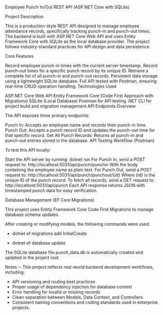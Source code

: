 Employee Punch In/Out REST API (ASP.NET Core with SQLite)

Project Description

This is a production-style REST API designed to manage employee attendance records, specifically tracking punch-in and punch-out times. The backend is built with ASP.NET Core Web API and uses Entity Framework Core with SQLite as the local database provider. The project follows industry-standard practices for API design and data persistence.

Core Features

Record employee punch-in times with the current server timestamp.
Record punch-out times for a specific punch record by its unique ID.
Retrieve a complete list of all punch-in and punch-out records.
Persistent data storage using a lightweight SQLite database.
Full API tested with Postman, ensuring real-time CRUD operation handling.
Technologies Used

ASP.NET Core Web API
Entity Framework Core (Code First Approach with Migrations)
SQLite (Local Database)
Postman for API testing
.NET CLI for project build and migration management
API Endpoints Overview

The API exposes three primary endpoints:

Punch In:
Accepts an employee name and records their punch-in time.
Punch Out:
Accepts a punch record ID and updates the punch-out time for that specific record.
Get All Punch Records:
Returns all punch-in and punch-out entries stored in the database.
API Testing Workflow (Postman)

To test this API locally:

Start the API server by running:
dotnet run
For Punch In, send a POST request to:
http://localhost:5031/api/punch/punchin
With the body containing the employee name as plain text.
For Punch Out, send a POST request to:
http://localhost:5031/api/punch/punchout/{id}
Where {id} is the unique ID of the punch record.
To fetch all records, send a GET request to:
http://localhost:5031/api/punch
Each API response returns JSON with timestamped punch data for easy verification.

Database Management (EF Core Migrations)

This project uses Entity Framework Core Code First Migrations to manage database schema updates.

After creating or modifying models, the following commands were used:

- dotnet ef migrations add InitialCreate

- dotnet ef database update

The SQLite database file punch_data.db is automatically created and updated in the project root.

Notes :- This project reflects real-world backend development workflows, including:

- API versioning and routing best practices
- Proper usage of dependency injection for database context
- Error handling for invalid or missing records
- Clean separation between Models, Data Context, and Controllers
- Consistent naming conventions and coding standards used in enterprise projects.
